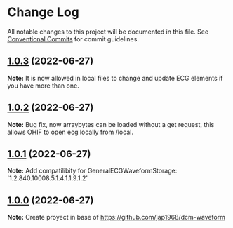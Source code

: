 # Change Log

All notable changes to this project will be documented in this file.
See [Conventional Commits](https://conventionalcommits.org) for commit guidelines.

## [1.0.3](https://github.com/ArturRod/dicom-ecg) (2022-06-27)

**Note:** It is now allowed in local files to change and update ECG elements if you have more than one.

## [1.0.2](https://github.com/ArturRod/dicom-ecg) (2022-06-27)

**Note:** Bug fix, now arraybytes can be loaded without a get request, this allows OHIF to open ecg locally from /local.

## [1.0.1](https://github.com/ArturRod/dicom-ecg) (2022-06-27)

**Note:** Add compatilibity for GeneralECGWaveformStorage: '1.2.840.10008.5.1.4.1.1.9.1.2'

## [1.0.0](https://github.com/ArturRod/dicom-ecg) (2022-06-27)

**Note:** Create proyect in base of https://github.com/jap1968/dcm-waveform


